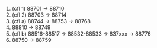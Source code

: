 1.  (cfl 1) 88701 -> 88710 
2. (cfl 2) 88703 -> 88714  
3. (cfl a) 88744 -> 88753  -> 88768
4. 88810 -> 88749
6. (cfl b)  88516-88517 -> 88532-88533 -> 837xxx -> 88776
7.  88750 -> 88759
